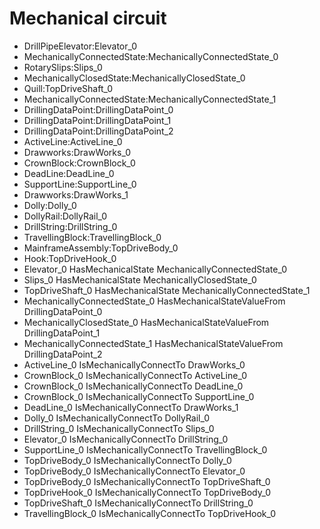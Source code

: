 # Mechanical circuit
- DrillPipeElevator:Elevator_0
- MechanicallyConnectedState:MechanicallyConnectedState_0
- RotarySlips:Slips_0
- MechanicallyClosedState:MechanicallyClosedState_0
- Quill:TopDriveShaft_0
- MechanicallyConnectedState:MechanicallyConnectedState_1
- DrillingDataPoint:DrillingDataPoint_0
- DrillingDataPoint:DrillingDataPoint_1
- DrillingDataPoint:DrillingDataPoint_2
- ActiveLine:ActiveLine_0
- Drawworks:DrawWorks_0
- CrownBlock:CrownBlock_0
- DeadLine:DeadLine_0
- SupportLine:SupportLine_0
- Drawworks:DrawWorks_1
- Dolly:Dolly_0
- DollyRail:DollyRail_0
- DrillString:DrillString_0
- TravellingBlock:TravellingBlock_0
- MainframeAssembly:TopDriveBody_0
- Hook:TopDriveHook_0
- Elevator_0 HasMechanicalState MechanicallyConnectedState_0
- Slips_0 HasMechanicalState MechanicallyClosedState_0
- TopDriveShaft_0 HasMechanicalState MechanicallyConnectedState_1
- MechanicallyConnectedState_0 HasMechanicalStateValueFrom DrillingDataPoint_0
- MechanicallyClosedState_0 HasMechanicalStateValueFrom DrillingDataPoint_1
- MechanicallyConnectedState_1 HasMechanicalStateValueFrom DrillingDataPoint_2
- ActiveLine_0 IsMechanicallyConnectTo DrawWorks_0
- CrownBlock_0 IsMechanicallyConnectTo ActiveLine_0
- CrownBlock_0 IsMechanicallyConnectTo DeadLine_0
- CrownBlock_0 IsMechanicallyConnectTo SupportLine_0
- DeadLine_0 IsMechanicallyConnectTo DrawWorks_1
- Dolly_0 IsMechanicallyConnectTo DollyRail_0
- DrillString_0 IsMechanicallyConnectTo Slips_0
- Elevator_0 IsMechanicallyConnectTo DrillString_0
- SupportLine_0 IsMechanicallyConnectTo TravellingBlock_0
- TopDriveBody_0 IsMechanicallyConnectTo Dolly_0
- TopDriveBody_0 IsMechanicallyConnectTo Elevator_0
- TopDriveBody_0 IsMechanicallyConnectTo TopDriveShaft_0
- TopDriveHook_0 IsMechanicallyConnectTo TopDriveBody_0
- TopDriveShaft_0 IsMechanicallyConnectTo DrillString_0
- TravellingBlock_0 IsMechanicallyConnectTo TopDriveHook_0

